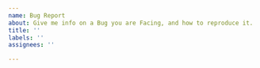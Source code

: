 ```yaml
---
name: Bug Report
about: Give me info on a Bug you are Facing, and how to reproduce it.
title: ''
labels: ''
assignees: ''

---
```



